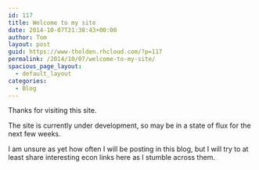 ```yaml
---
id: 117
title: Welcome to my site
date: 2014-10-07T21:38:43+00:00
author: Tom
layout: post
guid: https://www-tholden.rhcloud.com/?p=117
permalink: /2014/10/07/welcome-to-my-site/
spacious_page_layout:
  - default_layout
categories:
  - Blog
---
```

Thanks for visiting this site.

The site is currently under development, so may be in a state of flux for the next few weeks.

I am unsure as yet how often I will be posting in this blog, but I will try to at least share interesting econ links here as I stumble across them.